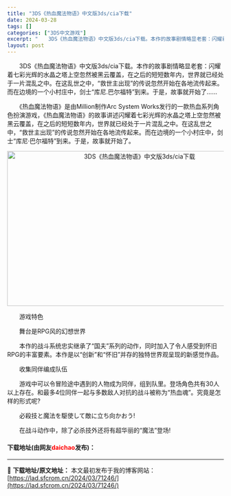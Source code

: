 ```yaml
---
title: "3DS《热血魔法物语》中文版3ds/cia下载"
date: 2024-03-28
tags: []
categories: ["3DS中文游戏"]
excerpt: "　　3DS《热血魔法物语》中文版3ds/cia下载。本作的故事剧情略显老套：闪耀着七彩光辉的水晶之塔上空忽然被黑云覆盖，在之后的短短数年内，世界就已经处于一片混乱之中。在这乱世之中，&ldquo;救世主出现&rdquo;的传说忽然开始在各地流传起来。而在边境的一个小村庄中，剑士&ldquo;库尼.巴&hellip;"
layout: post
---
```


 <p>　　3DS《热血魔法物语》中文版3ds/cia下载。本作的故事剧情略显老套：闪耀着七彩光辉的水晶之塔上空忽然被黑云覆盖，在之后的短短数年内，世界就已经处于一片混乱之中。在这乱世之中，&ldquo;救世主出现&rdquo;的传说忽然开始在各地流传起来。而在边境的一个小村庄中，剑士&ldquo;库尼.巴尔福特&rdquo;到来。于是，故事就开始了&hellip;&hellip;</p> <p>　　《热血魔法物语》是由Million制作Arc System Works发行的一款热血系列角色扮演游戏，《热血魔法物语》的故事讲述闪耀着七彩光辉的水晶之塔上空忽然被黑云覆盖，在之后的短短数年内，世界就已经处于一片混乱之中。在这乱世之中，&ldquo;救世主出现&rdquo;的传说忽然开始在各地流传起来。而在边境的一个小村庄中，剑士&ldquo;库尼&middot;巴尔福特&rdquo;到来。于是，故事就开始了。</p> <p align="center"><img src="https://lad.sfcrom.cn/wp-content/uploads/2024/03/20240328_6605476847d8b.jpg" style="width: 600px; height: 360px;" alt="3DS《热血魔法物语》中文版3ds/cia下载" /></p> <p>　　游戏特色</p> <p>　　舞台是RPG风的幻想世界</p> <p>　　本作的战斗系统忠实继承了&ldquo;国夫&rdquo;系列的动作，同时加入了令人感受到怀旧RPG的丰富要素。本作是以&ldquo;创新&rdquo;和&ldquo;怀旧&rdquo;并存的独特世界观呈现的新感觉作品。</p> <p>　　收集同伴编成队伍</p> <p>　　游戏中可以令冒险途中遇到的人物成为同伴，组到队里。登场角色共有30人以上存在。和最多4位同伴一起与多数敌人对抗的战斗被称为&ldquo;热血魂&rdquo;。究竟是怎样的形式呢?</p> <p>　　必殺技と魔法を駆使して敵に立ち向かおう!</p> <p>　　在战斗动作中，除了必杀技外还将有超华丽的&ldquo;魔法&rdquo;登场!</p> <p><h4>下载地址(由网友<font color="red">daichao</font>发布)：</h4></p> 

---
📖 **下载地址/原文地址：** 本文最初发布于我的博客网站：[https://lad.sfcrom.cn/2024/03/71246/](https://lad.sfcrom.cn/2024/03/71246/)
